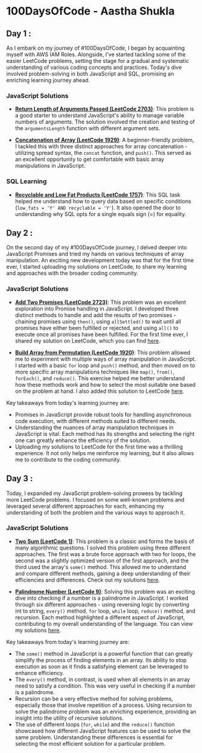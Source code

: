 # 100DaysOfCode - Aastha Shukla

## Day 1 :

As I embark on my journey of #100DaysOfCode, I began by acquainting myself with AWS IAM Roles. Alongside, I've started tackling some of the easier LeetCode problems, setting the stage for a gradual and systematic understanding of various coding concepts and practices. Today's dive involved problem-solving in both JavaScript and SQL, promising an enriching learning journey ahead.

### JavaScript Solutions

- **[Return Length of Arguments Passed (LeetCode 2703)](https://leetcode.com/problems/return-length-of-arguments-passed/)**: This problem is a good starter to understand JavaScript's ability to manage variable numbers of arguments. The solution involved the creation and testing of the `argumentsLength` function with different argument sets.

- **[Concatenation of Array (LeetCode 1929)](https://leetcode.com/problems/concatenation-of-array/)**: A beginner-friendly problem, I tackled this with three distinct approaches for array concatenation - utilizing spread syntax, the `concat` function, and `push()`. This served as an excellent opportunity to get comfortable with basic array manipulations in JavaScript.

### SQL Learning

- **[Recyclable and Low Fat Products (LeetCode 1757)](https://leetcode.com/problems/recyclable-and-low-fat-products/)**: This SQL task helped me understand how to query data based on specific conditions (`low_fats = 'Y' AND recyclable = 'Y'`). It also opened the door to understanding why SQL opts for a single equals sign (=) for equality.


## Day 2 :

On the second day of my #100DaysOfCode journey, I delved deeper into JavaScript Promises and tried my hands on various techniques of array manipulation. An exciting new development today was that for the first time ever, I started uploading my solutions on LeetCode, to share my learning and approaches with the broader coding community.

### JavaScript Solutions

- **[Add Two Promises (LeetCode 2723)](https://leetcode.com/problems/add-two-promises/)**: This problem was an excellent exploration into Promise handling in JavaScript. I developed three distinct methods to handle and add the results of two promises - chaining promises using `then()`, using `allSettled()` to wait until all promises have either been fulfilled or rejected, and using `all()` to execute once all promises have been fulfilled. For the first time ever, I shared my solution on LeetCode, which you can find [here](https://leetcode.com/problems/add-two-promises/solutions/3751725/2723-add-two-promises-3-approaches-to-solution-with-references/).

- **[Build Array from Permutation (LeetCode 1920)](https://leetcode.com/problems/build-array-from-permutation/)**: This problem allowed me to experiment with multiple ways of array manipulation in JavaScript. I started with a basic `for` loop and `push()` method, and then moved on to more specific array manipulations techniques like `map()`, `from()`, `forEach()`, and `reduce()`. This exercise helped me better understand how these methods work and how to select the most suitable one based on the problem at hand. I also added this solution to LeetCode [here](https://leetcode.com/problems/build-array-from-permutation/solutions/3751712/build-array-from-permutation-7-approaches-to-solution/).

Key takeaways from today's learning journey are:

- Promises in JavaScript provide robust tools for handling asynchronous code execution, with different methods suited to different needs.
- Understanding the nuances of array manipulation techniques in JavaScript is vital. Each method has its strengths and selecting the right one can greatly enhance the efficiency of the solution.
- Uploading my solutions to LeetCode for the first time was a thrilling experience. It not only helps me reinforce my learning, but it also allows me to contribute to the coding community.

## Day 3 :

Today, I expanded my JavaScript problem-solving prowess by tackling more LeetCode problems. I focused on some well-known problems and leveraged several different approaches for each, enhancing my understanding of both the problem and the various ways to approach it.

### JavaScript Solutions

- **[Two Sum (LeetCode 1)](https://leetcode.com/problems/two-sum/)**: This problem is a classic and forms the basis of many algorithmic questions. I solved this problem using three different approaches. The first was a brute force approach with two for loops, the second was a slightly optimized version of the first approach, and the third used the array's `some()` method. This allowed me to understand and compare different methods, gaining a deep understanding of their efficiencies and differences. Check out my solutions [here](https://leetcode.com/problems/two-sum/solutions/3756452/1-3-easy-to-understand-approaches-for-beginners-javascript/).

- **[Palindrome Number (LeetCode 9)](https://leetcode.com/problems/palindrome-number/)**: Solving this problem was an exciting dive into checking if a number is a palindrome in JavaScript. I worked through six different approaches - using reversing logic by converting int to string, `every()` method, `for` loop, `while` loop, `reduce()` method, and recursion. Each method highlighted a different aspect of JavaScript, contributing to my overall understanding of the language. You can view my solutions [here](https://leetcode.com/problems/palindrome-number/solutions/3756537/6-beginner-friendly-javascript-approaches/).

Key takeaways from today's learning journey are:

- The `some()` method in JavaScript is a powerful function that can greatly simplify the process of finding elements in an array. Its ability to stop execution as soon as it finds a satisfying element can be leveraged to enhance efficiency.
- The `every()` method, in contrast, is used when all elements in an array need to satisfy a condition. This was very useful in checking if a number is a palindrome.
- Recursion can be a very effective method for solving problems, especially those that involve repetition of a process. Using recursion to solve the palindrome problem was an enriching experience, providing an insight into the utility of recursive solutions.
- The use of different loops (`for`, `while`) and the `reduce()` function showcased how different JavaScript features can be used to solve the same problem. Understanding these differences is essential for selecting the most efficient solution for a particular problem.
